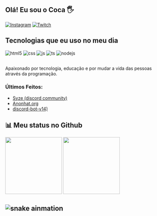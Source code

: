 ## Olá! Eu sou o Coca  🖐️

[![Instagram](https://img.shields.io/badge/Instagram-E4405F?style=for-the-badge&logo=instagram&logoColor=white)](https://instagram.com/coca_011)
[![Twitch](https://img.shields.io/badge/Twitch-9146FF?style=for-the-badge&logo=twitch&logoColor=white)](https://twitch.tv/coca_xit)

## Tecnologias que eu uso no meu dia

<div style="display: inline_block">
  <img align="center" alt="html5" src="https://img.shields.io/badge/HTML5-E34F26?style=for-the-badge&logo=html5&logoColor=white" />
  <img align="center" alt="css" src="https://img.shields.io/badge/CSS3-1572B6?style=for-the-badge&logo=css3&logoColor=white" />
  <img align="center" alt="js" src="https://img.shields.io/badge/JavaScript-F7DF1E?style=for-the-badge&logo=javascript&logoColor=black" />
  <img align="center" alt="ts" src="https://img.shields.io/badge/TypeScript-007ACC?style=for-the-badge&logo=typescript&logoColor=white" />
  <img align="center" alt="nodejs" src="https://img.shields.io/badge/Node.js-43853D?style=for-the-badge&logo=node.js&logoColor=white" />
</div><br/>

Apaixonado por tecnologia, educação e por mudar a vida das pessoas através da programação.

### Últimos Feitos:
- [Syze (discord community)](https://discord.gg/syze)<br/>
- [Anonhat.org](https://anonhat.org)<br/>
- [discord-bot-v14)](https://github.com/Coca-Xit/Discord-Bot-V14-main)<br/>

## 📊 **Meu status no Github**
<div>
  <img height="180em" src="https://github-readme-stats.vercel.app/api?username=Coca-xit&show_icons=true&theme=ocean_dark&count_private=true&hide_border=true&locale=pt-br"/> <img height="180em" src="https://github-readme-stats.vercel.app/api/top-langs/?username=Coca-xit&layout=compact&langs_count=6&theme=ocean_dark&hide_border=true"/>
</div>

![snake ainmation](https://raw.githubusercontent.com/zThiagoR/zThiagoR/output/github-contribution-grid-snake.svg)
---
